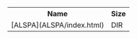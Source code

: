 <table>
<tr><th>Name</th><th>Size</th></tr>
<tr><td>[ALSPA](ALSPA/index.html)</td><td>DIR</td></tr>
</table>
